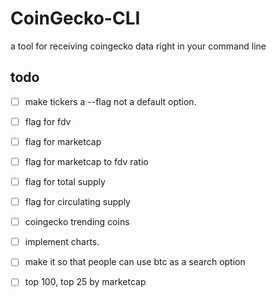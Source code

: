 # CoinGecko-CLI

a tool for receiving coingecko data right in your command line

## todo

- [ ] make tickers a --flag not a default option.

- [ ] flag for fdv

- [ ] flag for marketcap

- [ ] flag for marketcap to fdv ratio

- [ ] flag for total supply

- [ ] flag for circulating supply

- [ ] coingecko trending coins

- [ ] implement charts.

- [ ] make it so that people can use btc as a search option

- [ ] top 100, top 25 by marketcap
